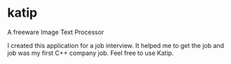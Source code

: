 # katip
A freeware Image Text Processor

I created this application for a job interview. It helped me to get the job and job was my first C++ company job.
Feel free to use Katip.
